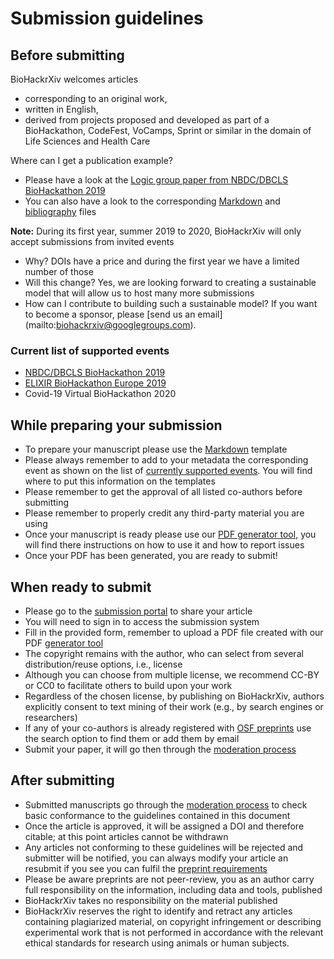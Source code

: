 # Submission guidelines

## Before submitting

BioHackrXiv welcomes articles 
* corresponding to an original work,
* written in English, 
* derived from projects proposed and developed as part of a BioHackathon, CodeFest, VoCamps, Sprint or similar in the domain of Life Sciences and Health Care

Where can I get a publication example?

* Please have a look at the [Logic group paper from NBDC/DBCLS BioHackathon 2019](https://github.com/biohackrxiv/bhxiv-gen-pdf/blob/master/example/logic/LogicProgramming.pdf)
* You can also have a look to the corresponding [Markdown](https://raw.githubusercontent.com/biohackrxiv/bhxiv-gen-pdf/master/example/logic/paper.md) and [bibliography](https://raw.githubusercontent.com/biohackrxiv/bhxiv-gen-pdf/master/example/logic/paper.bib) files

**Note:** During its first year, summer 2019 to 2020, BioHackrXiv will only accept submissions from invited events
* Why? DOIs have a price and during the first year we have a limited number of those
* Will this change? Yes, we are looking forward to creating a sustainable model that will allow us to host many more submissions
* How can I contribute to building such a sustainable model? If you want to become a sponsor, please [send us an email] (mailto:biohackrxiv@googlegroups.com). 
 
 ### Current list of supported events
  * [NBDC/DBCLS BioHackathon 2019](http://2019.biohackathon.org/)
  * [ELIXIR BioHackathon Europe 2019](https://www.biohackathon-europe.org/)
  * Covid-19 Virtual BioHackathon 2020


## While preparing your submission

* To prepare your manuscript please use the [Markdown](https://raw.githubusercontent.com/biohackrxiv/submission-templates/master/paper.md) template
* Please always remember to add to your metadata the corresponding event as shown on the list of [currently supported events](#current-list-of-supported-events). You will find where to put this information on the templates
* Please remember to get the approval of all listed co-authors before submitting
* Please remember to properly credit any third-party material you are using
* Once your manuscript is ready please use our [PDF generator tool](https://github.com/biohackrxiv/bhxiv-gen-pdf), you will find there instructions on how to use it and how to report issues
* Once your PDF has been generated, you are ready to submit!

## When ready to submit
* Please go to the [submission portal](https://biohackrxiv.org/) to share your article
* You will need to sign in to access the submission system
* Fill in the provided form, remember to upload a PDF file created with our PDF [generator tool](https://github.com/biohackrxiv/bhxiv-gen-pdf)
* The copyright remains with the author, who can select from several distribution/reuse options, i.e., license
* Although you can choose from multiple license, we recommend CC-BY or CC0 to facilitate others to build upon your work
* Regardless of the chosen license, by publishing on BioHackrXiv, authors explicitly consent to text mining of their work (e.g., by search engines or researchers)
* If any of your co-authors is already registered with [OSF preprints](https://osf.io/preprints/) use the search option to find them or add them by email
* Submit your paper, it will go then through the [moderation process](./moderation_process)

## After submitting
* Submitted manuscripts go through the [moderation process](./moderation_process) to check basic conformance to the guidelines contained in this document
* Once the article is approved, it will be assigned a DOI and therefore citable; at this point articles cannot be withdrawn
* Any articles not conforming to these guidelines will be rejected and submitter will be notified, you can always modify your article an resubmit if you see you can fulfil the [preprint requirements](#before-submitting)
* Please be aware preprints are not peer-review, you as an author carry full responsibility on the information, including data and tools, published
* BioHackrXiv takes no responsibility on the material published
* BioHackrXiv reserves the right to identify and retract any articles containing plagiarized material, on copyright infringement or describing experimental work that is not performed in accordance with the relevant ethical standards for research using animals or human subjects.
